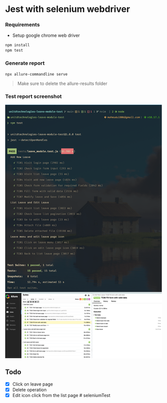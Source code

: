 # Jest with selenium webdriver

### Requirements
- Setup google chrome web driver

```sh
npm install
npm test
```

### Generate report
```sh
npx allure-commandline serve
```

> Make sure to delete the allure-results folder

### Test report screenshot
![Jest test report](./screenshots/jest-test-report.png)
![Allure report](./screenshots/allure-test-report.png)

## Todo
- [x] Click on leave page
- [x] Delete operation
- [x] Edit icon click from the list page
#   s e l e n i u m T e s t 
 
 